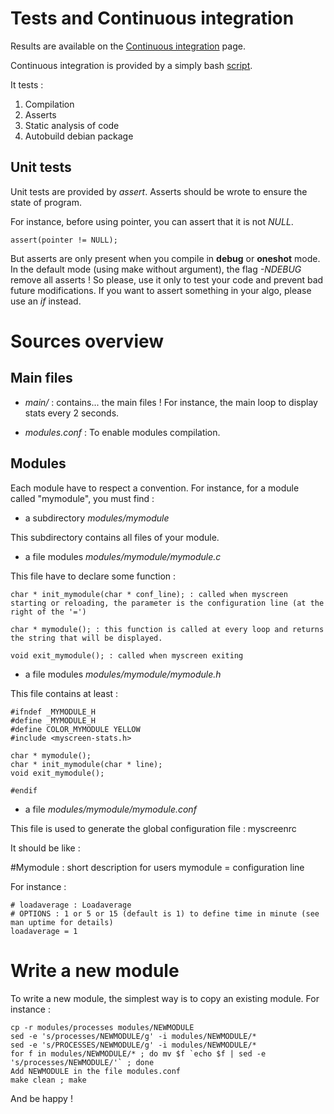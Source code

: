 Tests and Continuous integration
===

Results are available on the [Continuous integration](http://myscreen.mondonc.org/commits) page.

Continuous integration is provided by a simply bash [script](http://myscreen.mondonc.org/myscreen-ci.sh).

It tests : 

1. Compilation
2. Asserts 
3. Static analysis of code
4. Autobuild debian package

Unit tests
---

Unit tests are provided by *assert*. Asserts should be wrote to ensure the state of program.

For instance, before using pointer, you can assert that it is not *NULL*.

	assert(pointer != NULL);

But asserts are only present when you compile in **debug** or **oneshot** mode. In the default mode (using make without argument), the flag *-NDEBUG* remove  all asserts ! So please, use it only to test your code and prevent bad future modifications. If you want to assert something in your algo, please use an *if* instead.

Sources overview
===

Main files
---

* *main/* : contains... the main files ! For instance, the main loop to display stats every 2 seconds. 

* *modules.conf* : To enable modules compilation.

Modules 
---

Each module have to respect a convention. For instance, for a module called "mymodule", you must find :  

* a subdirectory *modules/mymodule*

This subdirectory contains all files of your module.

* a file modules *modules/mymodule/mymodule.c*

This file have to declare some function : 

	char * init_mymodule(char * conf_line); : called when myscreen starting or reloading, the parameter is the configuration line (at the right of the '=')

	char * mymodule(); : this function is called at every loop and returns the string that will be displayed.

	void exit_mymodule(); : called when myscreen exiting 

* a file modules *modules/mymodule/mymodule.h*

This file contains at least : 

	#ifndef _MYMODULE_H
	#define _MYMODULE_H
	#define COLOR_MYMODULE YELLOW
	#include <myscreen-stats.h>

	char * mymodule();
	char * init_mymodule(char * line);
	void exit_mymodule();

	#endif

* a file *modules/mymodule/mymodule.conf*

This file is used to generate the global configuration file : myscreenrc

It should be like : 

  #Mymodule : short description for users
	mymodule = configuration line

For instance :
 
	# loadaverage : Loadaverage
	# OPTIONS : 1 or 5 or 15 (default is 1) to define time in minute (see man uptime for details)
	loadaverage = 1


Write a new module
===

To write a new module, the simplest way is to copy an existing module. For instance : 

	cp -r modules/processes modules/NEWMODULE
	sed -e 's/processes/NEWMODULE/g' -i modules/NEWMODULE/*
	sed -e 's/PROCESSES/NEWMODULE/g' -i modules/NEWMODULE/*
	for f in modules/NEWMODULE/* ; do mv $f `echo $f | sed -e 's/processes/NEWMODULE/'` ; done
	Add NEWMODULE in the file modules.conf
	make clean ; make

And be happy ! 




